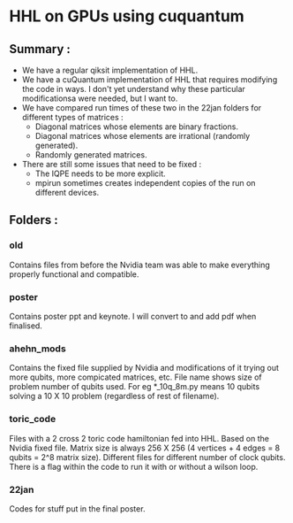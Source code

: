 # HHL on GPUs using cuquantum

## Summary :

- We have a regular qiksit implementation of HHL.
- We have a cuQuantum implementation of HHL that requires modifying the code in ways. I don't yet understand why these particular modificationsa were needed, but I want to.
- We have compared run times of these two in the 22jan folders for different types of matrices :
    * Diagonal matrices whose elements are binary fractions.
    * Diagonal matrices whose elements are irrational (randomly generated).
    * Randomly generated matrices.
- There are still some issues that need to be fixed :
    * The IQPE needs to be more explicit.
    * mpirun sometimes creates independent copies of the run on different devices.

## Folders :

### old

Contains files from before the Nvidia team was able to make everything properly functional and compatible.

### poster

Contains poster ppt and keynote. I will convert to and add pdf when finalised.

### ahehn_mods

Contains the fixed file supplied by Nvidia and modifications of it trying out more qubits, more compicated matrices, etc. File name shows size of problem number of qubits used. For eg *_10q_8m.py means 10 qubits solving a 10 X 10 problem (regardless of rest of filename).

###  toric_code

Files with a 2 cross 2 toric code hamiltonian fed into HHL. Based on the Nvidia fixed file. Matrix size is always 256 X 256 (4 vertices + 4 edges = 8 qubits = 2^8 matrix size). Different files for different number of clock qubits. There is a flag within the code to run it with or without a wilson loop.

### 22jan

Codes for stuff put in the final poster.

